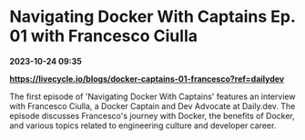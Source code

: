 # Navigating Docker With Captains Ep. 01 with Francesco Ciulla

**2023-10-24 09:35**

**https://livecycle.io/blogs/docker-captains-01-francesco?ref=dailydev**

The first episode of 'Navigating Docker With Captains' features an interview with Francesco Ciulla, a Docker Captain and Dev Advocate at Daily.dev. The episode discusses Francesco's journey with Docker, the benefits of Docker, and various topics related to engineering culture and developer career.